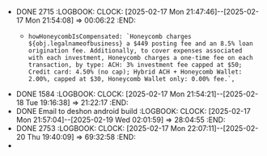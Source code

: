- DONE 2715
  :LOGBOOK:
  CLOCK: [2025-02-17 Mon 21:47:46]--[2025-02-17 Mon 21:54:08] =>  00:06:22
  :END:
	- ```apl
	  howHoneycombIsCompensated: `Honeycomb charges ${obj.legalnameofbusiness} a $449 posting fee and an 8.5% loan origination fee. Additionally, to cover expenses associated with each investment, Honeycomb charges a one-time fee on each transaction, by type: ACH: 3% investment fee capped at $50; Credit card: 4.50% (no cap); Hybrid ACH + Honeycomb Wallet: 2.00%, capped at $30, Honeycomb Wallet only: 0.00% fee.`,
	  ```
- DONE 1584
  :LOGBOOK:
  CLOCK: [2025-02-17 Mon 21:54:21]--[2025-02-18 Tue 19:16:38] =>  21:22:17
  :END:
- DONE Email to deshon android build
  :LOGBOOK:
  CLOCK: [2025-02-17 Mon 21:57:04]--[2025-02-19 Wed 02:01:59] =>  28:04:55
  :END:
- DONE 2753
  :LOGBOOK:
  CLOCK: [2025-02-17 Mon 22:07:11]--[2025-02-20 Thu 19:40:09] =>  69:32:58
  :END:
-